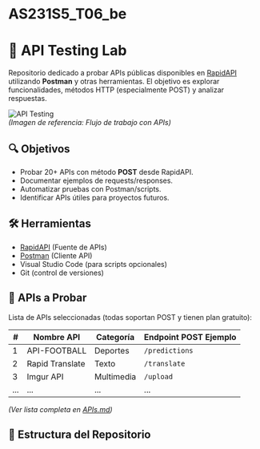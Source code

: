 # AS231S5_T06_be
# 🚀 API Testing Lab

Repositorio dedicado a probar APIs públicas disponibles en [RapidAPI](https://rapidapi.com/hub) utilizando **Postman** y otras herramientas. El objetivo es explorar funcionalidades, métodos HTTP (especialmente POST) y analizar respuestas.

![API Testing](https://miro.medium.com/v2/resize:fit:1400/1*ZbnK4k6Z5ajfvZirwwmQ1Q.png)  
*(Imagen de referencia: Flujo de trabajo con APIs)*

## 🔍 Objetivos
- Probar 20+ APIs con método **POST** desde RapidAPI.
- Documentar ejemplos de requests/responses.
- Automatizar pruebas con Postman/scripts.
- Identificar APIs útiles para proyectos futuros.

## 🛠 Herramientas
- [RapidAPI](https://rapidapi.com/hub) (Fuente de APIs)
- [Postman](https://www.postman.com/) (Cliente API)
- Visual Studio Code (para scripts opcionales)
- Git (control de versiones)

## 📌 APIs a Probar
Lista de APIs seleccionadas (todas soportan POST y tienen plan gratuito):

| #  | Nombre API               | Categoría      | Endpoint POST Ejemplo |
|----|--------------------------|---------------|-----------------------|
| 1  | API-FOOTBALL             | Deportes      | `/predictions`        |
| 2  | Rapid Translate          | Texto         | `/translate`          |
| 3  | Imgur API                | Multimedia    | `/upload`             |
| ...| ...                      | ...           | ...                   |

*(Ver lista completa en [APIs.md](./APIs.md))*

## 📂 Estructura del Repositorio

